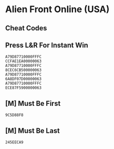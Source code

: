 # Alien Front Online (USA)

## Cheat Codes

## Press L&R For Instant Win

```
A79D87710000FFFC
CCFAE1EA00000063
A79D87710000FFFC
8CEC6CB500000063
A79D87710000FFFC
6A8DF07D00000063
A79D87710000FFFC
ECE87F5900000063

```

## [M] Must Be First

```
9C5D88F8

```

## [M] Must Be Last

```
245EECA9

```


